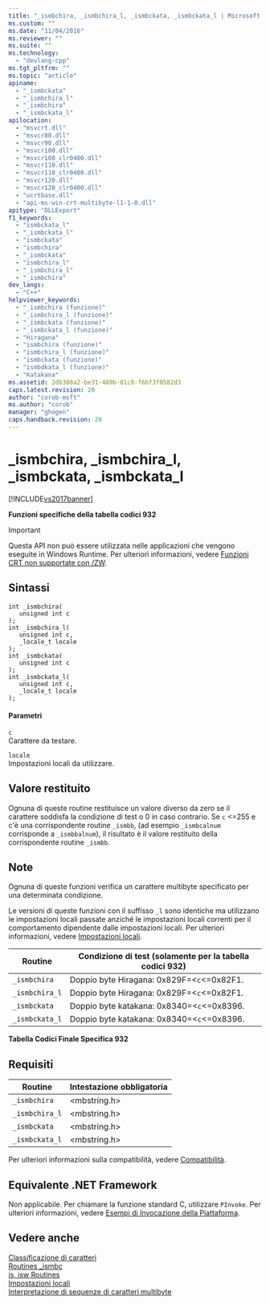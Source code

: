 ```yaml
---
title: "_ismbchira, _ismbchira_l, _ismbckata, _ismbckata_l | Microsoft Docs"
ms.custom: ""
ms.date: "11/04/2016"
ms.reviewer: ""
ms.suite: ""
ms.technology: 
  - "devlang-cpp"
ms.tgt_pltfrm: ""
ms.topic: "article"
apiname: 
  - "_ismbckata"
  - "_ismbchira_l"
  - "_ismbchira"
  - "_ismbckata_l"
apilocation: 
  - "msvcrt.dll"
  - "msvcr80.dll"
  - "msvcr90.dll"
  - "msvcr100.dll"
  - "msvcr100_clr0400.dll"
  - "msvcr110.dll"
  - "msvcr110_clr0400.dll"
  - "msvcr120.dll"
  - "msvcr120_clr0400.dll"
  - "ucrtbase.dll"
  - "api-ms-win-crt-multibyte-l1-1-0.dll"
apitype: "DLLExport"
f1_keywords: 
  - "ismbckata_l"
  - "_ismbckata_l"
  - "ismbckata"
  - "ismbchira"
  - "_ismbckata"
  - "ismbchira_l"
  - "_ismbchira_l"
  - "_ismbchira"
dev_langs: 
  - "C++"
helpviewer_keywords: 
  - "_ismbchira (funzione)"
  - "_ismbchira_l (funzione)"
  - "_ismbckata (funzione)"
  - "_ismbckata_l (funzione)"
  - "Hiragana"
  - "ismbchira (funzione)"
  - "ismbchira_l (funzione)"
  - "ismbckata (funzione)"
  - "ismbdkata_l (funzione)"
  - "Katakana"
ms.assetid: 2db388a2-be31-489b-81c8-f6bf3f0582d3
caps.latest.revision: 20
author: "corob-msft"
ms.author: "corob"
manager: "ghogen"
caps.handback.revision: 20
---
```

# _ismbchira, _ismbchira_l, _ismbckata, _ismbckata_l
[!INCLUDE[vs2017banner](../../assembler/inline/includes/vs2017banner.md)]

**Funzioni specifiche della tabella codici 932**  
  
> [!IMPORTANT]
>  Questa API non può essere utilizzata nelle applicazioni che vengono eseguite in Windows Runtime.  Per ulteriori informazioni, vedere [Funzioni CRT non supportate con \/ZW](http://msdn.microsoft.com/library/windows/apps/jj606124.aspx).  
  
## Sintassi  
  
```  
int _ismbchira(  
   unsigned int c   
);  
int _ismbchira_l(  
   unsigned int c,  
   _locale_t locale  
);  
int _ismbckata(  
   unsigned int c   
);  
int _ismbckata_l(  
   unsigned int c,  
   _locale_t locale  
);  
```  
  
#### Parametri  
 `c`  
 Carattere da testare.  
  
 `locale`  
 Impostazioni locali da utilizzare.  
  
## Valore restituito  
 Ognuna di queste routine restituisce un valore diverso da zero se il carattere soddisfa la condizione di test o 0 in caso contrario.  Se `c` \<\=255 e c'è una corrispondente routine `_ismbb`, \(ad esempio `_ismbcalnum` corrisponde a `_ismbbalnum`\), il risultato è il valore restituito della corrispondente routine `_ismbb`.  
  
## Note  
 Ognuna di queste funzioni verifica un carattere multibyte specificato per una determinata condizione.  
  
 Le versioni di queste funzioni con il suffisso `_l` sono identiche ma utilizzano le impostazioni locali passate anziché le impostazioni locali correnti per il comportamento dipendente dalle impostazioni locali.  Per ulteriori informazioni, vedere [Impostazioni locali](../../c-runtime-library/locale.md).  
  
|Routine|Condizione di test \(solamente per la tabella codici 932\)|  
|-------------|----------------------------------------------------------------|  
|`_ismbchira`|Doppio byte Hiragana: 0x829F\=\<`c`\<\=0x82F1.|  
|`_ismbchira_l`|Doppio byte Hiragana: 0x829F\=\<`c`\<\=0x82F1.|  
|`_ismbckata`|Doppio byte katakana: 0x8340\=\<`c`\<\=0x8396.|  
|`_ismbckata_l`|Doppio byte katakana: 0x8340\=\<`c`\<\=0x8396.|  
  
 **Tabella Codici Finale Specifica 932**  
  
## Requisiti  
  
|Routine|Intestazione obbligatoria|  
|-------------|-------------------------------|  
|`_ismbchira`|\<mbstring.h\>|  
|`_ismbchira_l`|\<mbstring.h\>|  
|`_ismbckata`|\<mbstring.h\>|  
|`_ismbckata_l`|\<mbstring.h\>|  
  
 Per ulteriori informazioni sulla compatibilità, vedere [Compatibilità](../../c-runtime-library/compatibility.md).  
  
## Equivalente .NET Framework  
 Non applicabile. Per chiamare la funzione standard C, utilizzare `PInvoke`. Per ulteriori informazioni, vedere [Esempi di Invocazione della Piattaforma](../Topic/Platform%20Invoke%20Examples.md).  
  
## Vedere anche  
 [Classificazione di caratteri](../../c-runtime-library/character-classification.md)   
 [Routines \_ismbc](../../c-runtime-library/ismbc-routines.md)   
 [is, isw Routines](../../c-runtime-library/is-isw-routines.md)   
 [Impostazioni locali](../../c-runtime-library/locale.md)   
 [Interpretazione di sequenze di caratteri multibyte](../../c-runtime-library/interpretation-of-multibyte-character-sequences.md)